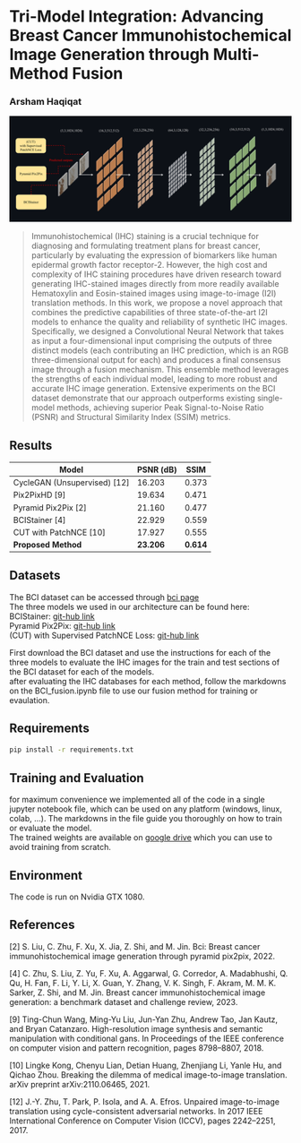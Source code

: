 # Tri-Model Integration: Advancing Breast Cancer Immunohistochemical Image Generation through Multi-Method Fusion
### Arsham Haqiqat

![model illustration](./illustration.png)

> Immunohistochemical (IHC) staining is a crucial technique for diagnosing and formulating treatment plans for breast cancer, particularly by evaluating the expression of biomarkers like human epidermal growth factor receptor-2. However, the high cost and complexity of IHC staining procedures have driven research toward generating IHC-stained images directly from more readily available Hematoxylin and Eosin-stained images using image-to-image (I2I) translation methods. In this work, we propose a novel approach that combines the predictive capabilities of three state-of-the-art I2I models to enhance the quality and reliability of synthetic IHC images. Specifically, we designed a Convolutional Neural Network that takes as input a four-dimensional input comprising the outputs of three distinct models (each contributing an IHC prediction, which is an RGB three-dimensional output for each) and produces a final consensus image through a fusion mechanism. This ensemble method leverages the strengths of each individual model, leading to more robust and accurate IHC image generation. Extensive experiments on the BCI dataset demonstrate that our approach outperforms existing single-model methods, achieving superior Peak Signal-to-Noise Ratio (PSNR) and Structural Similarity Index (SSIM) metrics.

## Results

| Model                       | PSNR (dB) | SSIM  |
|-----------------------------|-----------|-------|
| CycleGAN (Unsupervised) [12] | 16.203    | 0.373 |
| Pix2PixHD [9]               | 19.634    | 0.471 |
| Pyramid Pix2Pix [2]         | 21.160    | 0.477 |
| BCIStainer [4]              | 22.929    | 0.559 |
| CUT with PatchNCE [10]       | 17.927    | 0.555 |
| **Proposed Method**        | **23.206**| **0.614** |

## Datasets

The BCI dataset can be accessed through [bci page](https://bupt-ai-cz.github.io/BCI/)  
The three models we used in our architecture can be found here:  
BCIStainer: [git-hub link](https://github.com/quqixun/BCIStainer)  
Pyramid Pix2Pix: [git-hub link](https://github.com/bupt-ai-cz/BCI)  
(CUT) with Supervised PatchNCE Loss: [git-hub link](https://github.com/lifangda01/AdaptiveSupervisedPatchNCE)  
  
First download the BCI dataset and use the instructions for each of the three models to evaluate the IHC images for the train and test sections of the BCI dataset for each of the models.  
after evaluating the IHC databases for each method, follow the markdowns on the BCI_fusion.ipynb file to use our fusion method for training or evaulation.

## Requirements

```bash
pip install -r requirements.txt
```
## Training and Evaluation
for maximum convenience we implemented all of the code in a single jupyter notebook file, which can be used on any platform (windows, linux, colab, ...). The markdowns in the file guide you thoroughly on how to train or evaluate the model.  
The trained weights are available on [google drive](https://drive.google.com/file/d/10ExdloXP4sc3zecVKtOJaR8QViO6sHPp/view?usp=sharing) which you can use to avoid training from scratch.   

## Environment

The code is run on Nvidia GTX 1080.

## References

[2]   S. Liu, C. Zhu, F. Xu, X. Jia, Z. Shi, and M. Jin. Bci: Breast cancer immunohistochemical image generation through pyramid pix2pix, 2022.

[4] 	C. Zhu, S. Liu, Z. Yu, F. Xu, A. Aggarwal, G. Corredor, A. Madabhushi, Q. Qu, H. Fan, F. Li, Y. Li, X. Guan, Y. Zhang, V. K. Singh, F. Akram, M. M. K. Sarker, Z. Shi, and M. Jin. Breast cancer immunohistochemical image generation: a benchmark dataset and challenge review, 2023.

[9]	  Ting-Chun Wang, Ming-Yu Liu, Jun-Yan Zhu, Andrew Tao, Jan Kautz, and Bryan Catanzaro. High-resolution image synthesis and semantic manipulation with conditional gans. In Proceedings of the IEEE conference on computer vision and pattern recognition, pages 8798–8807, 2018.

[10]	Lingke Kong, Chenyu Lian, Detian Huang, Zhenjiang Li, Yanle Hu, and Qichao Zhou. Breaking the dilemma of medical image-to-image translation. arXiv preprint arXiv:2110.06465, 2021.

[12]	J.-Y. Zhu, T. Park, P. Isola, and A. A. Efros. Unpaired image-to-image translation using cycle-consistent adversarial networks. In 2017 IEEE International Conference on Computer Vision (ICCV), pages 2242–2251, 2017.




